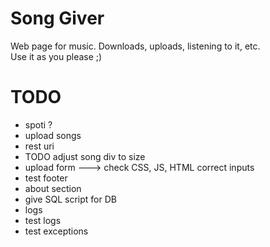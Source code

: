 # Song Giver
Web page for music. Downloads, uploads, listening to it, etc. <br>
Use it as you please ;)

# TODO
<ul>
	<li>spoti ?</li>
	<li>upload songs</li>
	<li>rest uri</li>
	<li>TODO adjust song div to size</li>
	<li>upload form ---> check CSS, JS, HTML correct inputs</li>
	<li>test footer</li>
	<li>about section</li>
	<li>give SQL script for DB</li>
	<li>logs</li>
	<li>test logs</li>
	<li>test exceptions</li>
</ul>
